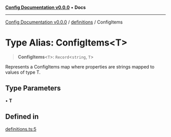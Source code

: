 [**Config Documentation v0.0.0**](../../README.md) • **Docs**

***

[Config Documentation v0.0.0](../../modules.md) / [definitions](../README.md) / ConfigItems

# Type Alias: ConfigItems\<T\>

> **ConfigItems**\<`T`\>: `Record`\<`string`, `T`\>

Represents a ConfigItems map where properties are strings mapped to values of type T.

## Type Parameters

• **T**

## Defined in

[definitions.ts:5](https://github.com/stonemjs/config/blob/8247fd841f2fbb89c217bf9411d5c108c3731ae0/src/definitions.ts#L5)
